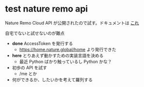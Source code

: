# test nature remo api
Nature Remo Cloud API が公開されたので試す。ドキュメントは [これ](https://developer.nature.global/)

自宅でないと試せないのが難点

- __done__ AccessToken を発行する
    - https://home.nature.global/home より発行できた
- __here__ とりあえず動かすための実装言語を決める
    - 最近 Python ばかり触っているし Python かな？
- 初歩の API を試す
    - /me とか
- 何ができるか、したいかを考えて羅列する

